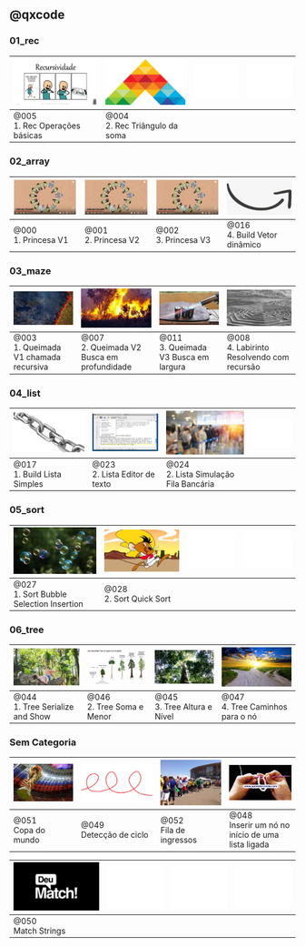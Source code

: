 ## @qxcode


### 01_rec

[![](config/thumb/005.jpg)](base/005/Readme.md)|[![](config/thumb/004.jpg)](base/004/Readme.md)|![](config/empty.png)|![](config/empty.png)
-|-|-|-
@005<br>1. Rec Operações básicas|@004<br>2. Rec Triângulo da soma| | 



### 02_array

[![](config/thumb/000.jpg)](base/000/Readme.md)|[![](config/thumb/001.jpg)](base/001/Readme.md)|[![](config/thumb/002.jpg)](base/002/Readme.md)|[![](config/thumb/016.jpg)](base/016/Readme.md)
-|-|-|-
@000<br>1. Princesa V1|@001<br>2. Princesa V2|@002<br>3. Princesa V3|@016<br>4. Build Vetor dinâmico



### 03_maze

[![](config/thumb/003.jpg)](base/003/Readme.md)|[![](config/thumb/007.jpg)](base/007/Readme.md)|[![](config/thumb/011.jpg)](base/011/Readme.md)|[![](config/thumb/008.jpg)](base/008/Readme.md)
-|-|-|-
@003<br>1. Queimada V1 chamada recursiva|@007<br>2. Queimada V2 Busca em profundidade|@011<br>3. Queimada V3 Busca em largura|@008<br>4. Labirinto Resolvendo com recursão



### 04_list

[![](config/thumb/017.jpg)](base/017/Readme.md)|[![](config/thumb/023.jpg)](base/023/Readme.md)|[![](config/thumb/024.jpg)](base/024/Readme.md)|![](config/empty.png)
-|-|-|-
@017<br>1. Build Lista Simples|@023<br>2. Lista Editor de texto|@024<br>2. Lista Simulação Fila Bancária| 



### 05_sort

[![](config/thumb/027.jpg)](base/027/Readme.md)|[![](config/thumb/028.jpg)](base/028/Readme.md)|![](config/empty.png)|![](config/empty.png)
-|-|-|-
@027<br>1. Sort Bubble Selection Insertion|@028<br>2. Sort Quick Sort| | 



### 06_tree

[![](config/thumb/044.jpg)](base/044/Readme.md)|[![](config/thumb/046.jpg)](base/046/Readme.md)|[![](config/thumb/045.jpg)](base/045/Readme.md)|[![](config/thumb/047.jpg)](base/047/Readme.md)
-|-|-|-
@044<br>1. Tree Serialize and Show|@046<br>2. Tree Soma e Menor|@045<br>3. Tree Altura e Nível|@047<br>4. Tree Caminhos para o nó



### Sem Categoria

[![](config/thumb/051.jpg)](base/051/Readme.md)|[![](config/thumb/049.jpg)](base/049/Readme.md)|[![](config/thumb/052.jpg)](base/052/Readme.md)|[![](config/thumb/048.jpg)](base/048/Readme.md)
-|-|-|-
@051<br>Copa do mundo|@049<br>Detecção de ciclo|@052<br>Fila de ingressos|@048<br>Inserir um nó no início de uma lista ligada


[![](config/thumb/050.jpg)](base/050/Readme.md)|![](config/empty.png)|![](config/empty.png)|![](config/empty.png)
-|-|-|-
@050<br>Match Strings| | | 


